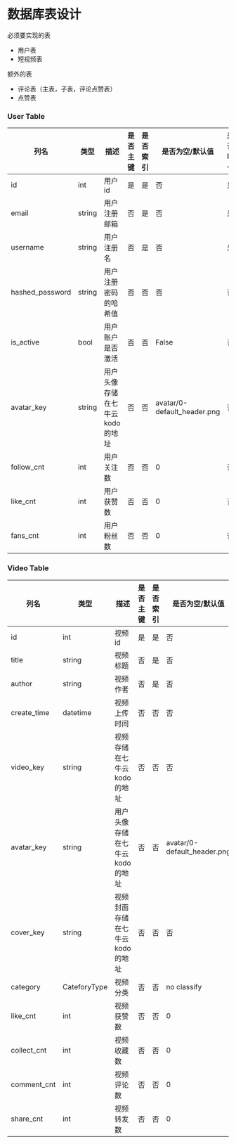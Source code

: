 # 数据库表设计

必须要实现的表

- 用户表
- 短视频表

额外的表

- 评论表（主表，子表，评论点赞表）
- 点赞表





### User Table

| 列名            | 类型   | 描述                           | 是否主键 | 是否索引 | 是否为空/默认值             | 是否唯一 |
| --------------- | ------ | ------------------------------ | -------- | -------- | --------------------------- | -------- |
| id              | int    | 用户id                         | 是       | 是       | 否                          | 是       |
| email           | string | 用户注册邮箱                   | 否       | 是       | 否                          | 是       |
| username        | string | 用户注册名                     | 否       | 是       | 否                          | 是       |
| hashed_password | string | 用户注册密码的哈希值           | 否       | 否       | 否                          | 否       |
| is_active       | bool   | 用户账户是否激活               | 否       | 否       | False                       | 否       |
| avatar_key      | string | 用户头像存储在七牛云kodo的地址 | 否       | 否       | avatar/0-default_header.png | 否       |
| follow_cnt      | int    | 用户关注数                     | 否       | 否       | 0                           | 否       |
| like_cnt        | int    | 用户获赞数                     | 否       | 否       | 0                           | 否       |
| fans_cnt        | int    | 用户粉丝数                     | 否       | 否       | 0                           | 否       |

### Video Table

| 列名        | 类型         | 描述                           | 是否主键 | 是否索引 | 是否为空/默认值             | 是否唯一 |
| ----------- | ------------ | ------------------------------ | -------- | -------- | --------------------------- | -------- |
| id          | int          | 视频id                         | 是       | 是       | 否                          | 是       |
| title       | string       | 视频标题                       | 否       | 是       | 否                          | 否       |
| author      | string       | 视频作者                       | 否       | 是       | 否                          | 是       |
| create_time | datetime     | 视频上传时间                   | 否       | 否       | 否                          | 否       |
| video_key   | string       | 视频存储在七牛云kodo的地址     | 否       | 否       | 否                          | 是       |
| avatar_key  | string       | 用户头像存储在七牛云kodo的地址 | 否       | 否       | avatar/0-default_header.png | 否       |
| cover_key   | string       | 视频封面存储在七牛云kodo的地址 | 否       | 否       | 否                          | 是       |
| category    | CateforyType | 视频分类                       | 否       | 否       | no classify                 | 是       |
| like_cnt    | int          | 视频获赞数                     | 否       | 否       | 0                           | 否       |
| collect_cnt | int          | 视频收藏数                     | 否       | 否       | 0                           | 否       |
| comment_cnt | int          | 视频评论数                     | 否       | 否       | 0                           | 否       |
| share_cnt   | int          | 视频转发数                     | 否       | 否       | 0                           | 否       |
